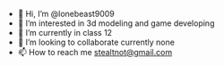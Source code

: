 - 👋 Hi, I’m @lonebeast9009
- 👀 I’m interested in 3d modeling and game developing
- 🌱 I’m currently in class 12
- 💞️ I’m looking to collaborate currently none
- 📫 How to reach me stealtnot@gmail.com

<!---
lonebeast9009/lonebeast9009 is a ✨ special ✨ repository because its `README.md` (this file) appears on your GitHub profile.
You can click the Preview link to take a look at your changes.
--->
